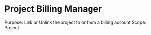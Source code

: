 # Project Billing Manager

Purpose: Link or Unlink the project to or from a billing account
Scope: Project